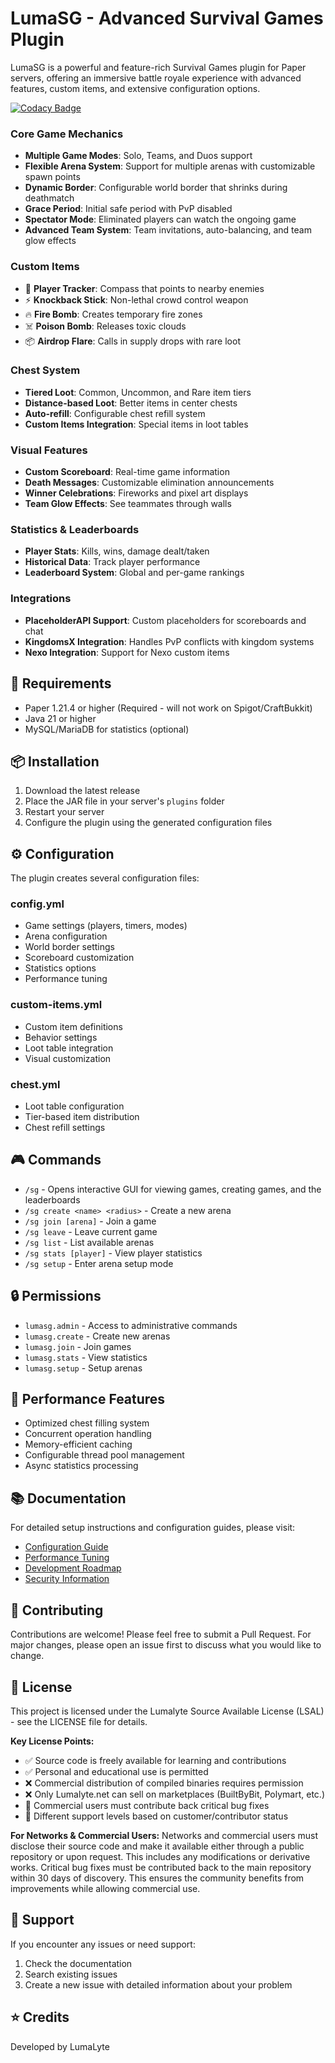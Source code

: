 # LumaSG - Advanced Survival Games Plugin

LumaSG is a powerful and feature-rich Survival Games plugin for Paper servers, offering an immersive battle royale experience with advanced features, custom items, and extensive configuration options.

[![Codacy Badge](https://app.codacy.com/project/badge/Grade/079f7794fb864d5b879febbed82a4ebe)](https://app.codacy.com/gh/BadgersMC/LumaSG/dashboard?utm_source=gh&utm_medium=referral&utm_content=&utm_campaign=Badge_grade)

### Core Game Mechanics
- **Multiple Game Modes**: Solo, Teams, and Duos support
- **Flexible Arena System**: Support for multiple arenas with customizable spawn points
- **Dynamic Border**: Configurable world border that shrinks during deathmatch
- **Grace Period**: Initial safe period with PvP disabled
- **Spectator Mode**: Eliminated players can watch the ongoing game
- **Advanced Team System**: Team invitations, auto-balancing, and team glow effects

### Custom Items
- 🎯 **Player Tracker**: Compass that points to nearby enemies
- ⚡ **Knockback Stick**: Non-lethal crowd control weapon
- 🔥 **Fire Bomb**: Creates temporary fire zones
- ☠️ **Poison Bomb**: Releases toxic clouds
- 📦 **Airdrop Flare**: Calls in supply drops with rare loot

### Chest System
- **Tiered Loot**: Common, Uncommon, and Rare item tiers
- **Distance-based Loot**: Better items in center chests
- **Auto-refill**: Configurable chest refill system
- **Custom Items Integration**: Special items in loot tables

### Visual Features
- **Custom Scoreboard**: Real-time game information
- **Death Messages**: Customizable elimination announcements
- **Winner Celebrations**: Fireworks and pixel art displays
- **Team Glow Effects**: See teammates through walls

### Statistics & Leaderboards
- **Player Stats**: Kills, wins, damage dealt/taken
- **Historical Data**: Track player performance
- **Leaderboard System**: Global and per-game rankings

### Integrations
- **PlaceholderAPI Support**: Custom placeholders for scoreboards and chat
- **KingdomsX Integration**: Handles PvP conflicts with kingdom systems
- **Nexo Integration**: Support for Nexo custom items

## 🔧 Requirements

- Paper 1.21.4 or higher (Required - will not work on Spigot/CraftBukkit)
- Java 21 or higher
- MySQL/MariaDB for statistics (optional)

## 📦 Installation

1. Download the latest release
2. Place the JAR file in your server's `plugins` folder
3. Restart your server
4. Configure the plugin using the generated configuration files

## ⚙️ Configuration

The plugin creates several configuration files:

### config.yml
- Game settings (players, timers, modes)
- Arena configuration
- World border settings
- Scoreboard customization
- Statistics options
- Performance tuning

### custom-items.yml
- Custom item definitions
- Behavior settings
- Loot table integration
- Visual customization

### chest.yml
- Loot table configuration
- Tier-based item distribution
- Chest refill settings

## 🎮 Commands

- `/sg` - Opens interactive GUI for viewing games, creating games, and the leaderboards
- `/sg create <name> <radius>` - Create a new arena
- `/sg join [arena]` - Join a game
- `/sg leave` - Leave current game
- `/sg list` - List available arenas
- `/sg stats [player]` - View player statistics
- `/sg setup` - Enter arena setup mode

## 🔒 Permissions

- `lumasg.admin` - Access to administrative commands
- `lumasg.create` - Create new arenas
- `lumasg.join` - Join games
- `lumasg.stats` - View statistics
- `lumasg.setup` - Setup arenas

## 🌟 Performance Features

- Optimized chest filling system
- Concurrent operation handling
- Memory-efficient caching
- Configurable thread pool management
- Async statistics processing

## 📚 Documentation

For detailed setup instructions and configuration guides, please visit:
- [Configuration Guide](./CODE_QUALITY_ANALYSIS.md)
- [Performance Tuning](./PERFORMANCE_IMPROVEMENTS.md)
- [Development Roadmap](./DEVELOPMENT_ROADMAP.md)
- [Security Information](./SECURITY.md)

## 🤝 Contributing

Contributions are welcome! Please feel free to submit a Pull Request. For major changes, please open an issue first to discuss what you would like to change.

## 📄 License

This project is licensed under the Lumalyte Source Available License (LSAL) - see the LICENSE file for details.

**Key License Points:**
- ✅ Source code is freely available for learning and contributions
- ✅ Personal and educational use is permitted
- ❌ Commercial distribution of compiled binaries requires permission
- ❌ Only Lumalyte.net can sell on marketplaces (BuiltByBit, Polymart, etc.)
- 🔄 Commercial users must contribute back critical bug fixes
- 💬 Different support levels based on customer/contributor status

**For Networks & Commercial Users:**
Networks and commercial users must disclose their source code and make it available either through a public repository or upon request. This includes any modifications or derivative works. Critical bug fixes must be contributed back to the main repository within 30 days of discovery. This ensures the community benefits from improvements while allowing commercial use.

## 🐛 Support

If you encounter any issues or need support:
1. Check the documentation
2. Search existing issues
3. Create a new issue with detailed information about your problem

## ⭐ Credits

Developed by LumaLyte

